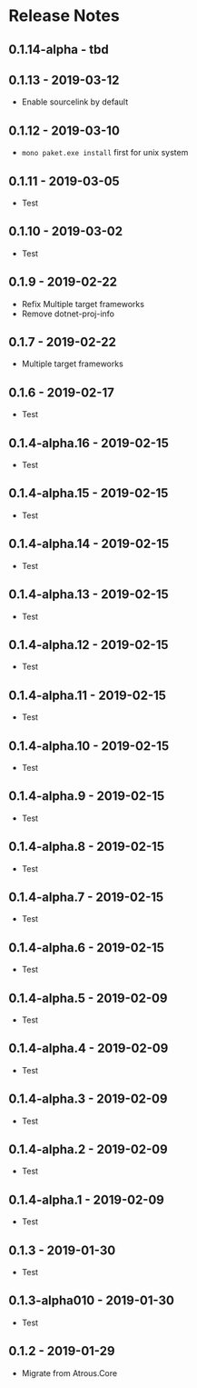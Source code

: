 ﻿# Release Notes

## 0.1.14-alpha - tbd

## 0.1.13 - 2019-03-12
* Enable sourcelink by default

## 0.1.12 - 2019-03-10
* `mono paket.exe install` first for unix system

## 0.1.11 - 2019-03-05
* Test

## 0.1.10 - 2019-03-02
* Test

## 0.1.9 - 2019-02-22
* Refix Multiple target frameworks
* Remove dotnet-proj-info

## 0.1.7 - 2019-02-22
* Multiple target frameworks

## 0.1.6 - 2019-02-17
* Test

## 0.1.4-alpha.16 - 2019-02-15
* Test

## 0.1.4-alpha.15 - 2019-02-15
* Test

## 0.1.4-alpha.14 - 2019-02-15
* Test

## 0.1.4-alpha.13 - 2019-02-15
* Test

## 0.1.4-alpha.12 - 2019-02-15
* Test

## 0.1.4-alpha.11 - 2019-02-15
* Test

## 0.1.4-alpha.10 - 2019-02-15
* Test

## 0.1.4-alpha.9 - 2019-02-15
* Test

## 0.1.4-alpha.8 - 2019-02-15
* Test

## 0.1.4-alpha.7 - 2019-02-15
* Test

## 0.1.4-alpha.6 - 2019-02-15
* Test

## 0.1.4-alpha.5 - 2019-02-09
* Test

## 0.1.4-alpha.4 - 2019-02-09
* Test

## 0.1.4-alpha.3 - 2019-02-09
* Test

## 0.1.4-alpha.2 - 2019-02-09
* Test

## 0.1.4-alpha.1 - 2019-02-09
* Test

## 0.1.3 - 2019-01-30
* Test

## 0.1.3-alpha010 - 2019-01-30
* Test

## 0.1.2 - 2019-01-29
* Migrate from Atrous.Core

